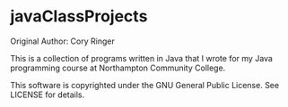 # javaClassProjects
Original Author: Cory Ringer

This is a collection of programs written in Java that I wrote for my Java programming course at Northampton Community College.

This software is copyrighted under the GNU General Public License. See LICENSE for details.
